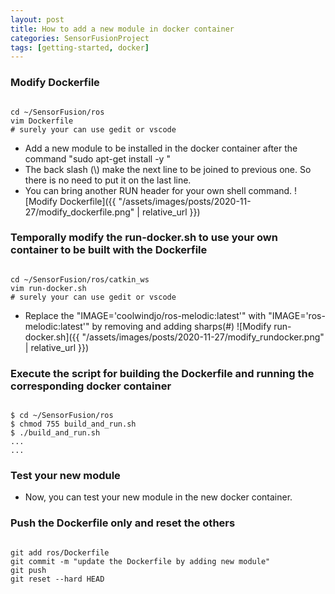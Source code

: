 ```yaml
---
layout: post
title: How to add a new module in docker container
categories: SensorFusionProject
tags: [getting-started, docker]
---
```


### Modify Dockerfile

```terminal

cd ~/SensorFusion/ros
vim Dockerfile
# surely your can use gedit or vscode

```

- Add a new module to be installed in the docker container after the command "sudo apt-get install -y \"
- The back slash (\\) make the next line to be joined to previous one. So there is no need to put it on the last line.
- You can bring another RUN header for your own shell command.
![Modify Dockerfile]({{ "/assets/images/posts/2020-11-27/modify_dockerfile.png" | relative_url }})

### Temporally modify the run-docker.sh to use your own container to be built with the Dockerfile

```terminal

cd ~/SensorFusion/ros/catkin_ws
vim run-docker.sh
# surely your can use gedit or vscode

```

- Replace the "IMAGE='coolwindjo/ros-melodic:latest'" with "IMAGE='ros-melodic:latest'" by removing and adding sharps(#)
![Modify run-docker.sh]({{ "/assets/images/posts/2020-11-27/modify_rundocker.png" | relative_url }})

### Execute the script for building the Dockerfile and running the corresponding docker container

```terminal

$ cd ~/SensorFusion/ros
$ chmod 755 build_and_run.sh
$ ./build_and_run.sh
...
...

```

### Test your new module

- Now, you can test your new module in the new docker container.

### Push the Dockerfile only and reset the others

```terminal

git add ros/Dockerfile
git commit -m "update the Dockerfile by adding new module"
git push
git reset --hard HEAD

```
